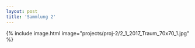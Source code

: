 ```yaml
---
layout: post
title: 'Sammlung 2'
---
```


{% include image.html image="projects/proj-2/2_1_2017_Traum_70x70_1.jpg" %}

